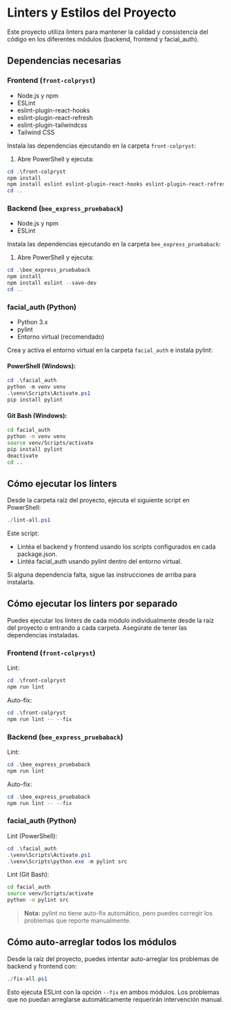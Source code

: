 # Linters y Estilos del Proyecto

Este proyecto utiliza linters para mantener la calidad y consistencia del código en los diferentes módulos (backend, frontend y facial_auth).

## Dependencias necesarias

### Frontend (`front-colpryst`)
- Node.js y npm
- ESLint
- eslint-plugin-react-hooks
- eslint-plugin-react-refresh
- eslint-plugin-tailwindcss
- Tailwind CSS

Instala las dependencias ejecutando en la carpeta `front-colpryst`:
1. Abre PowerShell y ejecuta:
```powershell
cd .\front-colpryst
npm install
npm install eslint eslint-plugin-react-hooks eslint-plugin-react-refresh eslint-plugin-tailwindcss --save-dev
cd ..
```

### Backend (`bee_express_pruebaback`)
- Node.js y npm
- ESLint

Instala las dependencias ejecutando en la carpeta `bee_express_pruebaback`:
1. Abre PowerShell y ejecuta:
```powershell
cd .\bee_express_pruebaback
npm install
npm install eslint --save-dev
cd ..
```

### facial_auth (Python)
- Python 3.x
- pylint
- Entorno virtual (recomendado)

Crea y activa el entorno virtual en la carpeta `facial_auth` e instala pylint:

#### PowerShell (Windows):
```powershell
cd .\facial_auth
python -m venv venv
.\venv\Scripts\Activate.ps1
pip install pylint
```

#### Git Bash (Windows):
```bash
cd facial_auth
python -m venv venv
source venv/Scripts/activate
pip install pylint
deactivate
cd ..
```

## Cómo ejecutar los linters

Desde la carpeta raíz del proyecto, ejecuta el siguiente script en PowerShell:
```powershell
./lint-all.ps1
```

Este script:
- Lintéa el backend y frontend usando los scripts configurados en cada package.json.
- Lintéa facial_auth usando pylint dentro del entorno virtual.

Si alguna dependencia falta, sigue las instrucciones de arriba para instalarla.

## Cómo ejecutar los linters por separado

Puedes ejecutar los linters de cada módulo individualmente desde la raíz del proyecto o entrando a cada carpeta. Asegúrate de tener las dependencias instaladas.

### Frontend (`front-colpryst`)

Lint:
```powershell
cd .\front-colpryst
npm run lint
```

Auto-fix:
```powershell
cd .\front-colpryst
npm run lint -- --fix
```

### Backend (`bee_express_pruebaback`)

Lint:
```powershell
cd .\bee_express_pruebaback
npm run lint
```

Auto-fix:
```powershell
cd .\bee_express_pruebaback
npm run lint -- --fix
```

### facial_auth (Python)

Lint (PowerShell):
```powershell
cd .\facial_auth
.\venv\Scripts\Activate.ps1
.\venv\Scripts\python.exe -m pylint src
```

Lint (Git Bash):
```bash
cd facial_auth
source venv/Scripts/activate
python -m pylint src
```

> **Nota:** pylint no tiene auto-fix automático, pero puedes corregir los problemas que reporte manualmente.

## Cómo auto-arreglar todos los módulos

Desde la raíz del proyecto, puedes intentar auto-arreglar los problemas de backend y frontend con:
```powershell
./fix-all.ps1
```

Esto ejecuta ESLint con la opción `--fix` en ambos módulos. Los problemas que no puedan arreglarse automáticamente requerirán intervención manual.
